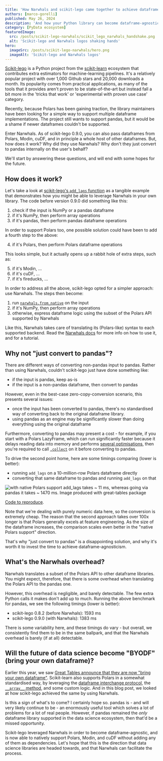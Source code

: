 ```yaml
---
title: 'How Narwhals and scikit-lego came together to achieve dataframe-agnosticism'
authors: [marco-gorelli]
published: May 26, 2024
description: 'And how your Python library can become dataframe-agnostic too'
category: [PyData ecosystem]
featuredImage:
  src: /posts/scikit-lego-narwhals/scikit_lego_narwhals_handshake.png
  alt: 'Scikit-lego and Narwhals logos shaking hands'
hero:
  imageSrc: /posts/scikit-lego-narwhals/hero.png
  imageAlt: 'Scikit-lego and Narwhals logos'
---
```


[Scikit-lego](https://github.com/koaning/scikit-lego) is a Python project from the [scikit-learn](https://scikit-learn.org/stable/) ecosystem that contributes extra estimators for machine-learning pipelines.
It's a relatively popular project with over 1,000 Github stars and 20,000 downloads a month.
Its popularity comes from practical applications, as many of the tools that it provides aren't
proven to be state-of-the-art but instead fall a bit more in the 'tricks that work' or
'experimental with proven use case' category.

Recently, because Polars has been gaining traction, the library maintainers have been looking for a simple way to support multiple dataframe implementations. The project still wants to support pandas, but it would be a shame if newer dataframes couldn't be supported.

Enter Narwhals. As of scikit-lego 0.9.0, you can also pass dataframes from Polars, Modin, cuDF, and in principle a whole host
of other dataframes. But, how does it work? Why did they use Narwhals?
Why don't they just convert to pandas internally on the user's behalf?

We'll start by answering these questions, and will end with some hopes for the future.

## How does it work?

Let's take a look at [scikit-lego's `add_lags` function](https://koaning.github.io/scikit-lego/api/pandas-utils/?h=add_lags) as a tangible example that demonstrates how you might be able to leverage Narwhals in your own library. The code before version 0.9.0 did something like this:

1. check if the input is NumPy or a pandas dataframe
2. if it's NumPy, then perform array operations
3. if it's pandas, then perform pandas dataframe operations

In order to support Polars too, one possible solution could have been to add a fourth step to
the above:

4. if it's Polars, then perform Polars dataframe operations

This looks simple, but it actually opens up a rabbit hole of extra steps, such as:

5. if it's Modin, ...
6. if it's cuDF, ...
7. if it's fireducks, ...

In order to address all the above, scikit-lego opted for a simpler approach: use Narwhals.
The steps then become:

1. run [`narwhals.from_native`](https://narwhals-dev.github.io/narwhals/api-reference/narwhals/#narwhals.from_native) on the input
2. if it's NumPy, then perform array operations
3. otherwise, express dataframe logic using the subset of the Polars API supported by Narwhals

Like this, Narwhals takes care of translating its (Polars-like) syntax to each
supported backend. Read the [Narwhals docs](https://narwhals-dev.github.io/narwhals) for more
info on how to use it, and for a tutorial.

## Why not "just convert to pandas"?

There are different ways of converting non-pandas input to pandas. Rather than using Narwhals,
couldn't scikit-lego just have done something like:

- if the input is pandas, keep as-is
- if the input is a non-pandas dataframe, then convert to pandas

However, even in the best-case zero-copy-conversion scenario, this presents several issues:

- once the input has been converted to pandas, there's no standardised way of converting back to
  the original dataframe library.
- using pandas as an engine may be significantly slower than doing everything using the original
  dataframe

Furthermore, converting to pandas may present a cost - for example, if you start with a Polars
LazyFrame, which can run significantly faster because it delays reading data into memory and performs
[several optimisations](https://docs.pola.rs/user-guide/lazy/optimizations/),
then you're required to call [`.collect`](https://docs.pola.rs/py-polars/html/reference/lazyframe/api/polars.LazyFrame.collect.html) on it before converting to pandas.

To drive the second point home, here are some timings comparing (lower is better):

- running `add_lags` on a 10-million-row Polars dataframe directly
- converting that same dataframe to pandas and running `add_lags` on that

![with native Polars support `add_lags` takes ~ 11 ms, whereas going via pandas it
takes ~ 1470 ms. Image produced with `great-tables` package](/posts/scikit-lego-narwhals/comparison.png)

[Code to reproduce](https://gist.github.com/MarcoGorelli/1da1971063caf0b3e5133f5dfba3315b).

Note that we're dealing with purely numeric data here, so the conversion is extremely cheap.
The reason that the second approach takes over 100x longer is that Polars generally excels at
feature engineering. As the size of the dataframe increases, the comparison
scales even better in the "native Polars support" direction.

That's why "just convert to pandas" is a disappointing solution, and why it's worth it to
invest the time to achieve dataframe-agnosticism.

## What's the Narwhals overhead?

Narwhals translates a subset of the Polars API to other dataframe libraries.
You might expect, therefore, that there is some overhead when translating the Polars API to
the pandas one.

However, this overhead is negligible, and barely detectable. The few extra Python calls it makes
don't add up to much. Running the above benchmark for pandas, we see the following timings
(lower is better):

- scikit-lego 0.8.2 (before Narwhals): 1593 ms
- scikit-lego 0.9.0 (with Narwhals): 1383 ms

There is some variability here, and these timings do vary - but overall, we consistently find them
to be in the same ballpark, and that the Narwhals overhead is barely (if at all) detectable.

## Will the future of data science become "BYODF" (bring your own dataframe)?

Earlier this year, we saw [Great Tables announce that they are now "bring your own dataframe"](https://posit-dev.github.io/great-tables/blog/bring-your-own-df/).
Scikit-learn also supports Polars in a somewhat standardised way, by leveraging the [dataframe interchange protocol](https://data-apis.org/dataframe-protocol/latest/), the [`__array__` method](https://numpy.org/devdocs/user/basics.interoperability.html), and
some custom logic. And in this blog post, we looked at how scikit-lego achieved the same by using Narwhals.

Is this a sign of what's to come? I certainly hope so. pandas is - and will very likely continue to be -
an enormously useful tool which solves a lot of problems for a lot of real people. 
However, if pandas remained the _only_ dataframe library supported in the data science
ecosystem, then that'd be a missed opportunity.

Scikit-lego leveraged Narwhals in order to become dataframe-agnostic,
and is now able to natively support Polars, Modin, and cuDF without adding any of them as dependencies.
Let's hope that this is the direction that data science libraries are headed towards, and that Narwhals
can facilitate the process.
